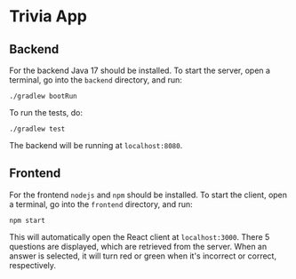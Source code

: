 # Trivia App

## Backend

For the backend Java 17 should be installed. To start the server, open a terminal, go into the `backend` directory, and run:
```
./gradlew bootRun
```

To run the tests, do:
```
./gradlew test
```

The backend will be running at `localhost:8080`.

## Frontend

For the frontend `nodejs` and `npm` should be installed. To start the client, open a terminal, go into the `frontend` directory, and run:
```
npm start
```

This will automatically open the React client at `localhost:3000`. There 5 questions are displayed, which are retrieved from the server. When an answer is selected, it will turn red or green when it's incorrect or correct, respectively.